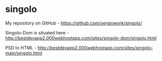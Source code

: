 # singolo


My repository on GitHub - https://github.com/sergiowork/singolo/


Singolo-Dom is situated here - http://bestdevapp2.000webhostapp.com/sites/singolo-dom/singolo.html


PSD to HTML - http://bestdevapp2.000webhostapp.com/sites/singolo-main/singolo.html
